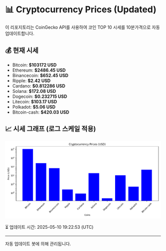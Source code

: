 
# 📊 Cryptocurrency Prices (Updated)

이 리포지토리는 CoinGecko API를 사용하여 코인 TOP 10 시세를 10분가격으로 자동 업데이트합니다.

## 💰 현재 시세
- Bitcoin: **$103172 USD**
- Ethereum: **$2486.45 USD**
- Binancecoin: **$652.45 USD**
- Ripple: **$2.42 USD**
- Cardano: **$0.812286 USD**
- Solana: **$172.08 USD**
- Dogecoin: **$0.232715 USD**
- Litecoin: **$103.17 USD**
- Polkadot: **$5.06 USD**
- Bitcoin-cash: **$420.03 USD**

## 📈 시세 그래프 (로그 스케일 적용)
![Crypto Prices](crypto_prices.png)

⏳ 업데이트 시간: 2025-05-10 19:22:53 (UTC)

---
자동 업데이트 봇에 의해 관리됩니다.
